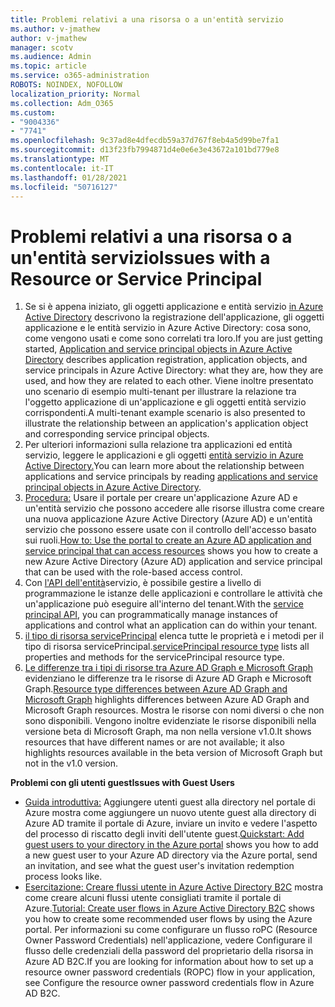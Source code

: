```yaml
---
title: Problemi relativi a una risorsa o a un'entità servizio
ms.author: v-jmathew
author: v-jmathew
manager: scotv
ms.audience: Admin
ms.topic: article
ms.service: o365-administration
ROBOTS: NOINDEX, NOFOLLOW
localization_priority: Normal
ms.collection: Adm_O365
ms.custom:
- "9004336"
- "7741"
ms.openlocfilehash: 9c37ad8e4dfecdb59a37d767f8eb4a5d99be7fa1
ms.sourcegitcommit: d13f23fb7994871d4e0e6e3e43672a101bd779e8
ms.translationtype: MT
ms.contentlocale: it-IT
ms.lasthandoff: 01/28/2021
ms.locfileid: "50716127"
---
```

# <a name="issues-with-a-resource-or-service-principal"></a><span data-ttu-id="7008d-102">Problemi relativi a una risorsa o a un'entità servizio</span><span class="sxs-lookup"><span data-stu-id="7008d-102">Issues with a Resource or Service Principal</span></span>

1. <span data-ttu-id="7008d-103">Se si è appena iniziato, gli oggetti applicazione e entità servizio [in Azure Active Directory](https://docs.microsoft.com/azure/active-directory/develop/app-objects-and-service-principals) descrivono la registrazione dell'applicazione, gli oggetti applicazione e le entità servizio in Azure Active Directory: cosa sono, come vengono usati e come sono correlati tra loro.</span><span class="sxs-lookup"><span data-stu-id="7008d-103">If you are just getting started, [Application and service principal objects in Azure Active Directory](https://docs.microsoft.com/azure/active-directory/develop/app-objects-and-service-principals) describes application registration, application objects, and service principals in Azure Active Directory: what they are, how they are used, and how they are related to each other.</span></span> <span data-ttu-id="7008d-104">Viene inoltre presentato uno scenario di esempio multi-tenant per illustrare la relazione tra l'oggetto applicazione di un'applicazione e gli oggetti entità servizio corrispondenti.</span><span class="sxs-lookup"><span data-stu-id="7008d-104">A multi-tenant example scenario is also presented to illustrate the relationship between an application's application object and corresponding service principal objects.</span></span>
2. <span data-ttu-id="7008d-105">Per ulteriori informazioni sulla relazione tra applicazioni ed entità servizio, leggere le applicazioni e gli oggetti [entità servizio in Azure Active Directory.](https://docs.microsoft.com/azure/active-directory/develop/app-objects-and-service-principals)</span><span class="sxs-lookup"><span data-stu-id="7008d-105">You can learn more about the relationship between applications and service principals by reading [applications and service principal objects in Azure Active Directory](https://docs.microsoft.com/azure/active-directory/develop/app-objects-and-service-principals).</span></span>
3. <span data-ttu-id="7008d-106">[Procedura:](https://docs.microsoft.com/azure/active-directory/develop/howto-create-service-principal-portal) Usare il portale per creare un'applicazione Azure AD e un'entità servizio che possono accedere alle risorse illustra come creare una nuova applicazione Azure Active Directory (Azure AD) e un'entità servizio che possono essere usate con il controllo dell'accesso basato sui ruoli.</span><span class="sxs-lookup"><span data-stu-id="7008d-106">[How to: Use the portal to create an Azure AD application and service principal that can access resources](https://docs.microsoft.com/azure/active-directory/develop/howto-create-service-principal-portal) shows you how to create a new Azure Active Directory (Azure AD) application and service principal that can be used with the role-based access control.</span></span>
4. <span data-ttu-id="7008d-107">Con [l'API dell'entità](https://docs.microsoft.com/graph/api/resources/serviceprincipal)servizio, è possibile gestire a livello di programmazione le istanze delle applicazioni e controllare le attività che un'applicazione può eseguire all'interno del tenant.</span><span class="sxs-lookup"><span data-stu-id="7008d-107">With the [service principal API](https://docs.microsoft.com/graph/api/resources/serviceprincipal), you can programmatically manage instances of applications and control what an application can do within your tenant.</span></span>
5. <span data-ttu-id="7008d-108">[il tipo di risorsa servicePrincipal](https://docs.microsoft.com/graph/api/resources/serviceprincipal) elenca tutte le proprietà e i metodi per il tipo di risorsa servicePrincipal.</span><span class="sxs-lookup"><span data-stu-id="7008d-108">[servicePrincipal resource type](https://docs.microsoft.com/graph/api/resources/serviceprincipal) lists all properties and methods for the servicePrincipal resource type.</span></span>
6. <span data-ttu-id="7008d-109">[Le differenze tra i tipi di risorse tra Azure AD Graph e Microsoft Graph](https://docs.microsoft.com/graph/migrate-azure-ad-graph-resource-differences) evidenziano le differenze tra le risorse di Azure AD Graph e Microsoft Graph.</span><span class="sxs-lookup"><span data-stu-id="7008d-109">[Resource type differences between Azure AD Graph and Microsoft Graph](https://docs.microsoft.com/graph/migrate-azure-ad-graph-resource-differences) highlights differences between Azure AD Graph and Microsoft Graph resources.</span></span> <span data-ttu-id="7008d-110">Mostra le risorse con nomi diversi o che non sono disponibili. Vengono inoltre evidenziate le risorse disponibili nella versione beta di Microsoft Graph, ma non nella versione v1.0.</span><span class="sxs-lookup"><span data-stu-id="7008d-110">It shows resources that have different names or are not available; it also highlights resources available in the beta version of Microsoft Graph but not in the v1.0 version.</span></span>

<span data-ttu-id="7008d-111">**Problemi con gli utenti guest**</span><span class="sxs-lookup"><span data-stu-id="7008d-111">**Issues with Guest Users**</span></span>

- <span data-ttu-id="7008d-112">[Guida introduttiva:](https://docs.microsoft.com/azure/active-directory/external-identities/b2b-quickstart-add-guest-users-portal#prerequisites) Aggiungere utenti guest alla directory nel portale di Azure mostra come aggiungere un nuovo utente guest alla directory di Azure AD tramite il portale di Azure, inviare un invito e vedere l'aspetto del processo di riscatto degli inviti dell'utente guest.</span><span class="sxs-lookup"><span data-stu-id="7008d-112">[Quickstart: Add guest users to your directory in the Azure portal](https://docs.microsoft.com/azure/active-directory/external-identities/b2b-quickstart-add-guest-users-portal#prerequisites) shows you how to add a new guest user to your Azure AD directory via the Azure portal, send an invitation, and see what the guest user's invitation redemption process looks like.</span></span>
- <span data-ttu-id="7008d-113">[Esercitazione: Creare flussi utente in Azure Active Directory B2C](https://docs.microsoft.com/azure/active-directory-b2c/tutorial-create-user-flows) mostra come creare alcuni flussi utente consigliati tramite il portale di Azure.</span><span class="sxs-lookup"><span data-stu-id="7008d-113">[Tutorial: Create user flows in Azure Active Directory B2C](https://docs.microsoft.com/azure/active-directory-b2c/tutorial-create-user-flows) shows you how to create some recommended user flows by using the Azure portal.</span></span> <span data-ttu-id="7008d-114">Per informazioni su come configurare un flusso roPC (Resource Owner Password Credentials) nell'applicazione, vedere Configurare il flusso delle credenziali della password del proprietario della risorsa in Azure AD B2C.</span><span class="sxs-lookup"><span data-stu-id="7008d-114">If you are looking for information about how to set up a resource owner password credentials (ROPC) flow in your application, see Configure the resource owner password credentials flow in Azure AD B2C.</span></span>
